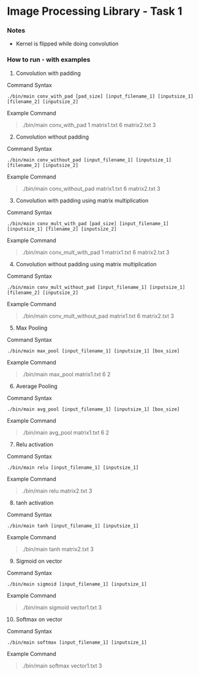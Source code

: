 # Image Processing Library - Task 1
### Notes

- Kernel is flipped while doing convolution

### How to run - with examples
1. Convolution with padding 

Command Syntax

```./bin/main conv_with_pad [pad_size] [input_filename_1] [inputsize_1] [filename_2] [inputsize_2] ```

Example Command

> ./bin/main conv_with_pad 1 matrix1.txt 6 matrix2.txt 3

2. Convolution without padding

Command Syntax

```./bin/main conv_without_pad [input_filename_1] [inputsize_1] [filename_2] [inputsize_2] ```

Example Command

> ./bin/main conv_without_pad matrix1.txt 6 matrix2.txt 3

3. Convolution with padding using matrix multiplication

Command Syntax

```./bin/main conv_mult_with_pad [pad_size] [input_filename_1] [inputsize_1] [filename_2] [inputsize_2] ```

Example Command

> ./bin/main conv_mult_with_pad 1 matrix1.txt 6 matrix2.txt 3

4. Convolution without padding using matrix multiplication

Command Syntax

```./bin/main conv_mult_without_pad [input_filename_1] [inputsize_1] [filename_2] [inputsize_2] ```

Example Command

> ./bin/main conv_mult_without_pad matrix1.txt 6 matrix2.txt 3

5. Max Pooling

Command Syntax

```./bin/main max_pool [input_filename_1] [inputsize_1] [box_size] ```

Example Command

> ./bin/main max_pool matrix1.txt 6 2

6. Average Pooling

Command Syntax

```./bin/main avg_pool [input_filename_1] [inputsize_1] [box_size] ```

Example Command

> ./bin/main avg_pool matrix1.txt 6 2

7. Relu activation

Command Syntax

```./bin/main relu [input_filename_1] [inputsize_1] ```

Example Command

> ./bin/main relu matrix2.txt 3

8. tanh activation

Command Syntax

```./bin/main tanh [input_filename_1] [inputsize_1] ```

Example Command

> ./bin/main tanh matrix2.txt 3

9. Sigmoid on vector

Command Syntax

```./bin/main sigmoid [input_filename_1] [inputsize_1] ```

Example Command

> ./bin/main sigmoid vector1.txt 3

10. Softmax on vector

Command Syntax

```./bin/main softmax [input_filename_1] [inputsize_1] ```

Example Command

> ./bin/main softmax vector1.txt 3
